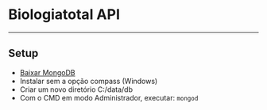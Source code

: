# Biologiatotal API
----------

## Setup
* [Baixar MongoDB](https://www.mongodb.com/download-center?#community)
* Instalar sem a opção compass (Windows)
* Criar um novo diretório C:/data/db
* Com o CMD em modo Administrador, executar: `mongod`